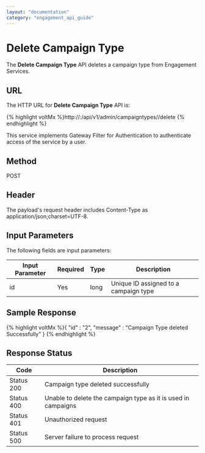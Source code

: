 ```yaml
---
layout: "documentation"
category: "engagement_api_guide"
---
```


# Delete Campaign Type

The **Delete Campaign Type** API deletes a campaign type from Engagement Services.

## URL

The HTTP URL for **Delete Campaign Type** API is:

{% highlight voltMx %}http://<host>:<port>/api/v1/admin/campaigntypes/<id>/delete
{% endhighlight %}

This service implements Gateway Filter for Authentication to authenticate access of the service by a user.

## Method

POST

## Header

The payload's request header includes Content-Type as application/json;charset=UTF-8.

## Input Parameters

The following fields are input parameters:

| Input Parameter | Required | Type | Description                           |
| --------------- | -------- | ---- | ------------------------------------- |
| id              | Yes      | long | Unique ID assigned to a campaign type |

## Sample Response

{% highlight voltMx %}{
"id" : "2",
"message" : "Campaign Type deleted Successfully"
}
{% endhighlight %}

## Response Status

| Code       | Description                                                   |
| ---------- | ------------------------------------------------------------- |
| Status 200 | Campaign type deleted successfully                            |
| Status 400 | Unable to delete the campaign type as it is used in campaigns |
| Status 401 | Unauthorized request                                          |
| Status 500 | Server failure to process request                             |
